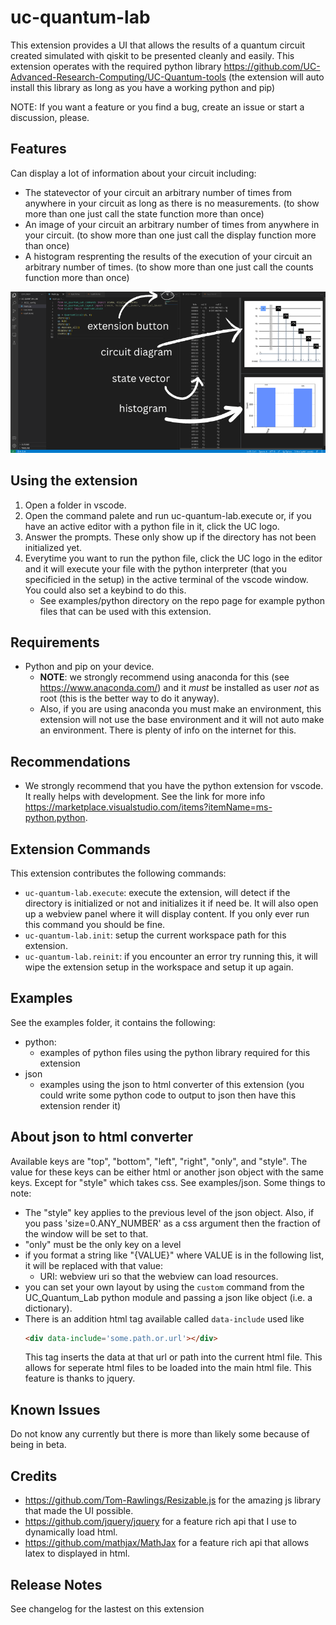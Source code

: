 # uc-quantum-lab

This extension provides a UI that allows the results of a quantum circuit created simulated with qiskit to be presented cleanly and easily. This extension operates with the required python library https://github.com/UC-Advanced-Research-Computing/UC-Quantum-tools (the extension will auto install this library as long as you have a working python and pip)

NOTE: If you want a feature or you find a bug, create an issue or start a discussion, please.

## Features
Can display a lot of information about your circuit including:
- The statevector of your circuit an arbitrary number of times from anywhere in your circuit as long as there is no measurements. (to show more than one just call the state function more than once)
- An image of your circuit an arbitrary number of times from anywhere in your circuit. (to show more than one just call the display function more than once)
- A histogram resprenting the results of the execution of your circuit an arbitrary number of times. (to show more than one just call the counts function more than once)

![interface](docs/images/annotated_ui.png)

## Using the extension
1. Open a folder in vscode.
2. Open the command palete and run uc-quantum-lab.execute or, if you have an active editor with a python file in it, click the UC logo.
3. Answer the prompts. These only show up if the directory has not been initialized yet.
4. Everytime you want to run the python file, click the UC logo in the editor and it will execute your file with the python interpreter (that you specificied in the setup) in the active terminal of the vscode window. You could also set a keybind to do this.
    - See examples/python directory on the repo page for example python files that can be used with this extension.

## Requirements
- Python and pip on your device. 
    - **NOTE**: we strongly recommend using anaconda for this (see https://www.anaconda.com/) and it *must* be installed as user *not* as root (this is the better way to do it anyway).
    - Also, if you are using anaconda you must make an environment, this extension will not use the base environment and it will not auto make an environment. There is plenty of info on the internet for this.
## Recommendations
- We strongly recommend that you have the python extension for vscode. It really helps with development. See the link for more info https://marketplace.visualstudio.com/items?itemName=ms-python.python.

## Extension Commands
This extension contributes the following commands:
- `uc-quantum-lab.execute`: execute the extension, will detect if the directory is initialized or not and initializes it if need be. It will also open up a webview panel where it will display content. If you only ever run this command you should be fine.
- `uc-quantum-lab.init`: setup the current workspace path for this extension.
- `uc-quantum-lab.reinit`: if you encounter an error try running this, it will wipe the extension setup in the workspace and setup it up again.

## Examples
See the examples folder, it contains the following:
- python:
    - examples of python files using the python library required for this extension
- json
    - examples using the json to html converter of this extension (you could write some python code to output to json then have this extension render it)

## About json to html converter
Available keys are "top", "bottom", "left", "right", "only", and "style". The value for these keys can be either html or another json object with the same keys. Except for "style" which takes css. See examples/json. Some things to note:
- The "style" key applies to the previous level of the json object. Also, if you pass 'size=0.ANY_NUMBER' as a css argument then the fraction of the window will be set to that.
- "only" must be the only key on a level
- if you format a string like "{VALUE}" where VALUE is in the following list, it will be replaced with that value:
    - URI: webview uri so that the webview can load resources.
- you can set your own layout by using the `custom` command from the UC_Quantum_Lab python module and passing a json like object (i.e. a dictionary).
- There is an addition html tag available called `data-include` used like 
    ```html
    <div data-include='some.path.or.url'></div>
    ```
    This tag inserts the data at that url or path into the current html file. This allows for seperate html files to be loaded into the main html file. This feature is thanks to jquery.
## Known Issues
Do not know any currently but there is more than likely some because of being in beta.

## Credits
- https://github.com/Tom-Rawlings/Resizable.js for the amazing js library that made the UI possible.
- https://github.com/jquery/jquery for a feature rich api that I use to dynamically load html.
- https://github.com/mathjax/MathJax for a feature rich api that allows latex to displayed in html.

## Release Notes
See changelog for the lastest on this extension